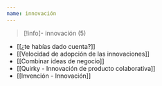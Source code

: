 ```yaml
---
name: innovación
---
```

> [!info]- innovación (5)

- [[¿te habías dado cuenta?]]
- [[Velocidad de adopción de las innovaciones]]
- [[Combinar ideas de negocio]]
- [[Quirky - Innovación de producto colaborativa]]
- [[Invención - Innovación]]